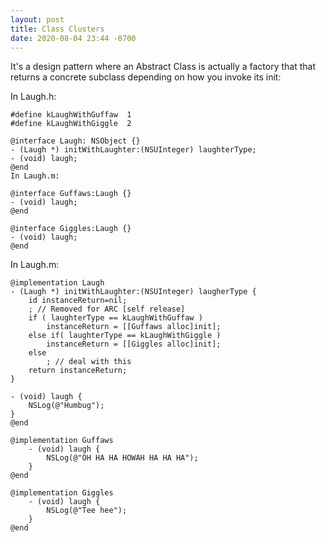 ```yaml
---
layout: post
title: Class Clusters
date: 2020-08-04 23:44 -0700
---
```


It's a design pattern where an Abstract Class is actually a factory that that returns a concrete subclass depending on how you invoke its init:

In Laugh.h:
```
#define kLaughWithGuffaw  1
#define kLaughWithGiggle  2

@interface Laugh: NSObject {}
- (Laugh *) initWithLaughter:(NSUInteger) laughterType;
- (void) laugh;
@end
In Laugh.m:

@interface Guffaws:Laugh {}
- (void) laugh;
@end

@interface Giggles:Laugh {}
- (void) laugh;
@end
```


In Laugh.m:
```
@implementation Laugh
- (Laugh *) initWithLaughter:(NSUInteger) laugherType {
    id instanceReturn=nil;
    ; // Removed for ARC [self release]
    if ( laughterType == kLaughWithGuffaw )
        instanceReturn = [[Guffaws alloc]init];
    else if( laughterType == kLaughWithGiggle )
        instanceReturn = [[Giggles alloc]init];
    else
        ; // deal with this
    return instanceReturn;
}

- (void) laugh {
    NSLog(@"Humbug");
}
@end

@implementation Guffaws
    - (void) laugh {
        NSLog(@"OH HA HA HOWAH HA HA HA");
    }
@end

@implementation Giggles
    - (void) laugh {
        NSLog(@"Tee hee");
    }
@end
```